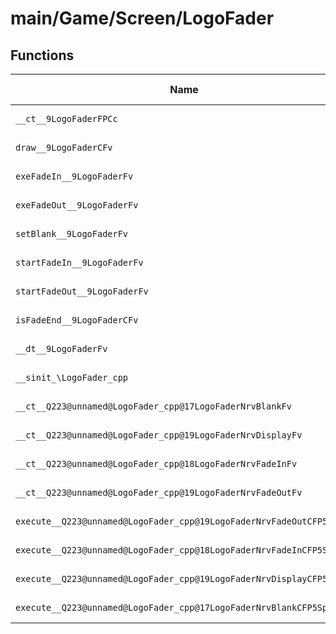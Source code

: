# main/Game/Screen/LogoFader

## Functions

| Name | Address | Match % |
|------|---------|---------|
| `__ct__9LogoFaderFPCc` | `0x8036BB08` | :x: (0.0%) |
| `draw__9LogoFaderCFv` | `0x8036BB80` | :x: (0.0%) |
| `exeFadeIn__9LogoFaderFv` | `0x8036BC08` | :x: (0.0%) |
| `exeFadeOut__9LogoFaderFv` | `0x8036BCB0` | :x: (0.0%) |
| `setBlank__9LogoFaderFv` | `0x8036BD50` | :x: (0.0%) |
| `startFadeIn__9LogoFaderFv` | `0x8036BD58` | :x: (0.0%) |
| `startFadeOut__9LogoFaderFv` | `0x8036BD60` | :x: (0.0%) |
| `isFadeEnd__9LogoFaderCFv` | `0x8036BD68` | :x: (0.0%) |
| `__dt__9LogoFaderFv` | `0x8036BDC8` | :x: (0.0%) |
| `__sinit_\LogoFader_cpp` | `0x8036BE24` | :x: (0.0%) |
| `__ct__Q223@unnamed@LogoFader_cpp@17LogoFaderNrvBlankFv` | `0x8036BE60` | :x: (0.0%) |
| `__ct__Q223@unnamed@LogoFader_cpp@19LogoFaderNrvDisplayFv` | `0x8036BE70` | :x: (0.0%) |
| `__ct__Q223@unnamed@LogoFader_cpp@18LogoFaderNrvFadeInFv` | `0x8036BE80` | :x: (0.0%) |
| `__ct__Q223@unnamed@LogoFader_cpp@19LogoFaderNrvFadeOutFv` | `0x8036BE90` | :x: (0.0%) |
| `execute__Q223@unnamed@LogoFader_cpp@19LogoFaderNrvFadeOutCFP5Spine` | `0x8036BEA0` | :x: (0.0%) |
| `execute__Q223@unnamed@LogoFader_cpp@18LogoFaderNrvFadeInCFP5Spine` | `0x8036BEA8` | :x: (0.0%) |
| `execute__Q223@unnamed@LogoFader_cpp@19LogoFaderNrvDisplayCFP5Spine` | `0x8036BEB0` | :x: (0.0%) |
| `execute__Q223@unnamed@LogoFader_cpp@17LogoFaderNrvBlankCFP5Spine` | `0x8036BEF0` | :x: (0.0%) |